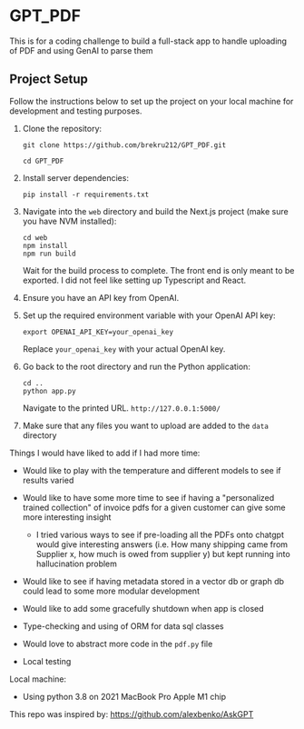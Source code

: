 # GPT_PDF
This is for a coding challenge to build a full-stack app to handle uploading of PDF and using GenAI to parse them

## Project Setup

Follow the instructions below to set up the project on your local machine for development and testing purposes.

1. Clone the repository:
    ```
    git clone https://github.com/brekru212/GPT_PDF.git
    ```

    ```
    cd GPT_PDF
    ```
2. Install server dependencies:
   ```
   pip install -r requirements.txt
   ```
3. Navigate into the `web` directory and build the Next.js project (make sure you have NVM installed):
    ```
    cd web
    npm install
    npm run build
    ```
    Wait for the build process to complete. The front end is only meant to be exported. I did not feel like setting up Typescript and React.

4. Ensure you have an API key from OpenAI.

5. Set up the required environment variable with your OpenAI API key:
    ```
    export OPENAI_API_KEY=your_openai_key
    ```
   Replace `your_openai_key` with your actual OpenAI key.
6. Go back to the root directory and run the Python application:
    ```
    cd ..
    python app.py
    ```
    Navigate to the printed URL. `http://127.0.0.1:5000/`
7. Make sure that any files you want to upload are added to the `data` directory

Things I would have liked to add if I had more time:
- Would like to play with the temperature and different models to see if results varied
- Would like to have some more time to see if having a "personalized trained collection" of invoice pdfs for a given customer can give some more interesting insight
   
   - I tried various ways to see if pre-loading all the PDFs onto chatgpt would give interesting answers (i.e. How many shipping came from Supplier x, how much is owed from supplier y) but kept running into hallucination problem
- Would like to see if having metadata stored in a vector db or graph db could lead to some more modular development
- Would like to add some gracefully shutdown when app is closed
- Type-checking and using of ORM for data sql classes
- Would love to abstract more code in the `pdf.py` file
- Local testing

Local machine:
- Using python 3.8 on 2021 MacBook Pro Apple M1 chip



This repo was inspired by: https://github.com/alexbenko/AskGPT
